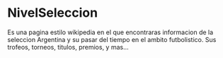﻿# NivelSeleccion
Es una pagina estilo wikipedia en el que encontraras informacion de la seleccion Argentina y su pasar del tiempo en el ambito futbolistico. Sus trofeos, torneos, titulos, premios, y mas...
